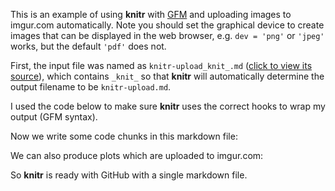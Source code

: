 <!--roptions dev='png', fig.width=5, fig.height=5, fig.path='ex-out-', cache=TRUE, cache.path='cache/upload-' -->
This is an example of using **knitr** with [GFM](http://github.github.com/github-flavored-markdown/) and uploading images to imgur.com automatically. Note you should set the graphical device to create images that can be displayed in the web browser, e.g. `dev = 'png'` or `'jpeg'` works, but the default `'pdf'` does not.

First, the input file was named as `knitr-upload_knit_.md` ([click to view its source](https://github.com/yihui/knitr/raw/master/inst/examples/knitr-upload_knit_.md)), which contains `_knit_` so that **knitr** will automatically determine the output filename to be `knitr-upload.md`. 

I used the code below to make sure **knitr** uses the correct hooks to wrap my output (GFM syntax).

<!--begin.rcode setup
render_gfm() # use GFM hooks for output
opts_knit$set(upload.fun = imgur_upload) # upload all images to imgur.com
end.rcode-->

Now we write some code chunks in this markdown file:

<!--begin.rcode
## a simple calculator
1+1
## boring random numbers
set.seed(123)
rnorm(5)
end.rcode-->

We can also produce plots which are uploaded to imgur.com:

<!--begin.rcode md-cars, message=FALSE
library(ggplot2)
qplot(hp, mpg, data=mtcars)+geom_smooth()
ggpcp(mtcars) + geom_line()
end.rcode-->

So **knitr** is ready with GitHub with a single markdown file.
